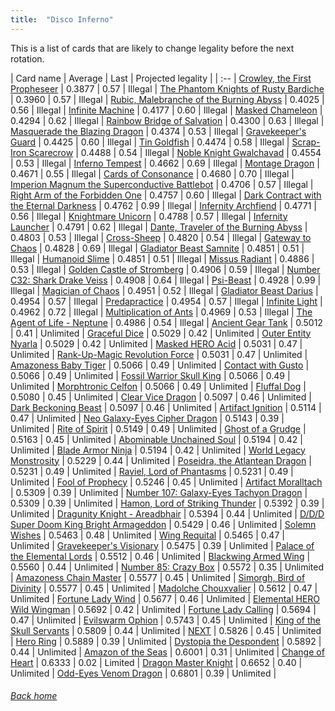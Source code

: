 ```yaml
---
title:  "Disco Inferno"
---
```


This is a list of cards that are likely to change legality before the next rotation.

| Card name | Average | Last | Projected legality |
| :-- |
[Crowley, the First Propheseer](https://db.ygoprodeck.com/card/?search=Crowley,%20the%20First%20Propheseer) | 0.3877 | 0.57 | Illegal |
[The Phantom Knights of Rusty Bardiche](https://db.ygoprodeck.com/card/?search=The%20Phantom%20Knights%20of%20Rusty%20Bardiche) | 0.3960 | 0.57 | Illegal |
[Rubic, Malebranche of the Burning Abyss](https://db.ygoprodeck.com/card/?search=Rubic,%20Malebranche%20of%20the%20Burning%20Abyss) | 0.4025 | 0.56 | Illegal |
[Infinite Machine](https://db.ygoprodeck.com/card/?search=Infinite%20Machine) | 0.4177 | 0.60 | Illegal |
[Masked Chameleon](https://db.ygoprodeck.com/card/?search=Masked%20Chameleon) | 0.4294 | 0.62 | Illegal |
[Rainbow Bridge of Salvation](https://db.ygoprodeck.com/card/?search=Rainbow%20Bridge%20of%20Salvation) | 0.4300 | 0.63 | Illegal |
[Masquerade the Blazing Dragon](https://db.ygoprodeck.com/card/?search=Masquerade%20the%20Blazing%20Dragon) | 0.4374 | 0.53 | Illegal |
[Gravekeeper's Guard](https://db.ygoprodeck.com/card/?search=Gravekeeper's%20Guard) | 0.4425 | 0.60 | Illegal |
[Tin Goldfish](https://db.ygoprodeck.com/card/?search=Tin%20Goldfish) | 0.4474 | 0.58 | Illegal |
[Scrap-Iron Scarecrow](https://db.ygoprodeck.com/card/?search=Scrap-Iron%20Scarecrow) | 0.4488 | 0.54 | Illegal |
[Noble Knight Gwalchavad](https://db.ygoprodeck.com/card/?search=Noble%20Knight%20Gwalchavad) | 0.4554 | 0.53 | Illegal |
[Inferno Tempest](https://db.ygoprodeck.com/card/?search=Inferno%20Tempest) | 0.4662 | 0.69 | Illegal |
[Montage Dragon](https://db.ygoprodeck.com/card/?search=Montage%20Dragon) | 0.4671 | 0.55 | Illegal |
[Cards of Consonance](https://db.ygoprodeck.com/card/?search=Cards%20of%20Consonance) | 0.4680 | 0.70 | Illegal |
[Imperion Magnum the Superconductive Battlebot](https://db.ygoprodeck.com/card/?search=Imperion%20Magnum%20the%20Superconductive%20Battlebot) | 0.4706 | 0.57 | Illegal |
[Right Arm of the Forbidden One](https://db.ygoprodeck.com/card/?search=Right%20Arm%20of%20the%20Forbidden%20One) | 0.4757 | 0.60 | Illegal |
[Dark Contract with the Eternal Darkness](https://db.ygoprodeck.com/card/?search=Dark%20Contract%20with%20the%20Eternal%20Darkness) | 0.4762 | 0.99 | Illegal |
[Infernity Archfiend](https://db.ygoprodeck.com/card/?search=Infernity%20Archfiend) | 0.4771 | 0.56 | Illegal |
[Knightmare Unicorn](https://db.ygoprodeck.com/card/?search=Knightmare%20Unicorn) | 0.4788 | 0.57 | Illegal |
[Infernity Launcher](https://db.ygoprodeck.com/card/?search=Infernity%20Launcher) | 0.4791 | 0.62 | Illegal |
[Dante, Traveler of the Burning Abyss](https://db.ygoprodeck.com/card/?search=Dante,%20Traveler%20of%20the%20Burning%20Abyss) | 0.4803 | 0.53 | Illegal |
[Cross-Sheep](https://db.ygoprodeck.com/card/?search=Cross-Sheep) | 0.4820 | 0.54 | Illegal |
[Gateway to Chaos](https://db.ygoprodeck.com/card/?search=Gateway%20to%20Chaos) | 0.4828 | 0.69 | Illegal |
[Gladiator Beast Samnite](https://db.ygoprodeck.com/card/?search=Gladiator%20Beast%20Samnite) | 0.4851 | 0.51 | Illegal |
[Humanoid Slime](https://db.ygoprodeck.com/card/?search=Humanoid%20Slime) | 0.4851 | 0.51 | Illegal |
[Missus Radiant](https://db.ygoprodeck.com/card/?search=Missus%20Radiant) | 0.4886 | 0.53 | Illegal |
[Golden Castle of Stromberg](https://db.ygoprodeck.com/card/?search=Golden%20Castle%20of%20Stromberg) | 0.4906 | 0.59 | Illegal |
[Number C32: Shark Drake Veiss](https://db.ygoprodeck.com/card/?search=Number%20C32:%20Shark%20Drake%20Veiss) | 0.4908 | 0.64 | Illegal |
[Psi-Beast](https://db.ygoprodeck.com/card/?search=Psi-Beast) | 0.4928 | 0.99 | Illegal |
[Magician of Chaos](https://db.ygoprodeck.com/card/?search=Magician%20of%20Chaos) | 0.4951 | 0.52 | Illegal |
[Gladiator Beast Darius](https://db.ygoprodeck.com/card/?search=Gladiator%20Beast%20Darius) | 0.4954 | 0.57 | Illegal |
[Predapractice](https://db.ygoprodeck.com/card/?search=Predapractice) | 0.4954 | 0.57 | Illegal |
[Infinite Light](https://db.ygoprodeck.com/card/?search=Infinite%20Light) | 0.4962 | 0.72 | Illegal |
[Multiplication of Ants](https://db.ygoprodeck.com/card/?search=Multiplication%20of%20Ants) | 0.4969 | 0.53 | Illegal |
[The Agent of Life - Neptune](https://db.ygoprodeck.com/card/?search=The%20Agent%20of%20Life%20-%20Neptune) | 0.4986 | 0.54 | Illegal |
[Ancient Gear Tank](https://db.ygoprodeck.com/card/?search=Ancient%20Gear%20Tank) | 0.5012 | 0.41 | Unlimited |
[Graceful Dice](https://db.ygoprodeck.com/card/?search=Graceful%20Dice) | 0.5029 | 0.42 | Unlimited |
[Outer Entity Nyarla](https://db.ygoprodeck.com/card/?search=Outer%20Entity%20Nyarla) | 0.5029 | 0.42 | Unlimited |
[Masked HERO Acid](https://db.ygoprodeck.com/card/?search=Masked%20HERO%20Acid) | 0.5031 | 0.47 | Unlimited |
[Rank-Up-Magic Revolution Force](https://db.ygoprodeck.com/card/?search=Rank-Up-Magic%20Revolution%20Force) | 0.5031 | 0.47 | Unlimited |
[Amazoness Baby Tiger](https://db.ygoprodeck.com/card/?search=Amazoness%20Baby%20Tiger) | 0.5066 | 0.49 | Unlimited |
[Contact with Gusto](https://db.ygoprodeck.com/card/?search=Contact%20with%20Gusto) | 0.5066 | 0.49 | Unlimited |
[Fossil Warrior Skull King](https://db.ygoprodeck.com/card/?search=Fossil%20Warrior%20Skull%20King) | 0.5066 | 0.49 | Unlimited |
[Morphtronic Celfon](https://db.ygoprodeck.com/card/?search=Morphtronic%20Celfon) | 0.5066 | 0.49 | Unlimited |
[Fluffal Dog](https://db.ygoprodeck.com/card/?search=Fluffal%20Dog) | 0.5080 | 0.45 | Unlimited |
[Clear Vice Dragon](https://db.ygoprodeck.com/card/?search=Clear%20Vice%20Dragon) | 0.5097 | 0.46 | Unlimited |
[Dark Beckoning Beast](https://db.ygoprodeck.com/card/?search=Dark%20Beckoning%20Beast) | 0.5097 | 0.46 | Unlimited |
[Artifact Ignition](https://db.ygoprodeck.com/card/?search=Artifact%20Ignition) | 0.5114 | 0.47 | Unlimited |
[Neo Galaxy-Eyes Cipher Dragon](https://db.ygoprodeck.com/card/?search=Neo%20Galaxy-Eyes%20Cipher%20Dragon) | 0.5143 | 0.39 | Unlimited |
[Rite of Spirit](https://db.ygoprodeck.com/card/?search=Rite%20of%20Spirit) | 0.5149 | 0.49 | Unlimited |
[Ghost of a Grudge](https://db.ygoprodeck.com/card/?search=Ghost%20of%20a%20Grudge) | 0.5163 | 0.45 | Unlimited |
[Abominable Unchained Soul](https://db.ygoprodeck.com/card/?search=Abominable%20Unchained%20Soul) | 0.5194 | 0.42 | Unlimited |
[Blade Armor Ninja](https://db.ygoprodeck.com/card/?search=Blade%20Armor%20Ninja) | 0.5194 | 0.42 | Unlimited |
[World Legacy Monstrosity](https://db.ygoprodeck.com/card/?search=World%20Legacy%20Monstrosity) | 0.5229 | 0.44 | Unlimited |
[Poseidra, the Atlantean Dragon](https://db.ygoprodeck.com/card/?search=Poseidra,%20the%20Atlantean%20Dragon) | 0.5231 | 0.49 | Unlimited |
[Raviel, Lord of Phantasms](https://db.ygoprodeck.com/card/?search=Raviel,%20Lord%20of%20Phantasms) | 0.5231 | 0.49 | Unlimited |
[Fool of Prophecy](https://db.ygoprodeck.com/card/?search=Fool%20of%20Prophecy) | 0.5246 | 0.45 | Unlimited |
[Artifact Moralltach](https://db.ygoprodeck.com/card/?search=Artifact%20Moralltach) | 0.5309 | 0.39 | Unlimited |
[Number 107: Galaxy-Eyes Tachyon Dragon](https://db.ygoprodeck.com/card/?search=Number%20107:%20Galaxy-Eyes%20Tachyon%20Dragon) | 0.5309 | 0.39 | Unlimited |
[Hamon, Lord of Striking Thunder](https://db.ygoprodeck.com/card/?search=Hamon,%20Lord%20of%20Striking%20Thunder) | 0.5392 | 0.39 | Unlimited |
[Dragunity Knight - Areadbhair](https://db.ygoprodeck.com/card/?search=Dragunity%20Knight%20-%20Areadbhair) | 0.5394 | 0.44 | Unlimited |
[D/D/D Super Doom King Bright Armageddon](https://db.ygoprodeck.com/card/?search=D/D/D%20Super%20Doom%20King%20Bright%20Armageddon) | 0.5429 | 0.46 | Unlimited |
[Solemn Wishes](https://db.ygoprodeck.com/card/?search=Solemn%20Wishes) | 0.5463 | 0.48 | Unlimited |
[Wing Requital](https://db.ygoprodeck.com/card/?search=Wing%20Requital) | 0.5465 | 0.47 | Unlimited |
[Gravekeeper's Visionary](https://db.ygoprodeck.com/card/?search=Gravekeeper's%20Visionary) | 0.5475 | 0.39 | Unlimited |
[Palace of the Elemental Lords](https://db.ygoprodeck.com/card/?search=Palace%20of%20the%20Elemental%20Lords) | 0.5512 | 0.46 | Unlimited |
[Blackwing Armed Wing](https://db.ygoprodeck.com/card/?search=Blackwing%20Armed%20Wing) | 0.5560 | 0.44 | Unlimited |
[Number 85: Crazy Box](https://db.ygoprodeck.com/card/?search=Number%2085:%20Crazy%20Box) | 0.5572 | 0.35 | Unlimited |
[Amazoness Chain Master](https://db.ygoprodeck.com/card/?search=Amazoness%20Chain%20Master) | 0.5577 | 0.45 | Unlimited |
[Simorgh, Bird of Divinity](https://db.ygoprodeck.com/card/?search=Simorgh,%20Bird%20of%20Divinity) | 0.5577 | 0.45 | Unlimited |
[Madolche Chouxvalier](https://db.ygoprodeck.com/card/?search=Madolche%20Chouxvalier) | 0.5612 | 0.47 | Unlimited |
[Fortune Lady Wind](https://db.ygoprodeck.com/card/?search=Fortune%20Lady%20Wind) | 0.5677 | 0.46 | Unlimited |
[Elemental HERO Wild Wingman](https://db.ygoprodeck.com/card/?search=Elemental%20HERO%20Wild%20Wingman) | 0.5692 | 0.42 | Unlimited |
[Fortune Lady Calling](https://db.ygoprodeck.com/card/?search=Fortune%20Lady%20Calling) | 0.5694 | 0.47 | Unlimited |
[Evilswarm Ophion](https://db.ygoprodeck.com/card/?search=Evilswarm%20Ophion) | 0.5743 | 0.45 | Unlimited |
[King of the Skull Servants](https://db.ygoprodeck.com/card/?search=King%20of%20the%20Skull%20Servants) | 0.5809 | 0.44 | Unlimited |
[NEXT](https://db.ygoprodeck.com/card/?search=NEXT) | 0.5826 | 0.45 | Unlimited |
[Hero Ring](https://db.ygoprodeck.com/card/?search=Hero%20Ring) | 0.5889 | 0.39 | Unlimited |
[Dystopia the Despondent](https://db.ygoprodeck.com/card/?search=Dystopia%20the%20Despondent) | 0.5892 | 0.44 | Unlimited |
[Amazon of the Seas](https://db.ygoprodeck.com/card/?search=Amazon%20of%20the%20Seas) | 0.6001 | 0.31 | Unlimited |
[Change of Heart](https://db.ygoprodeck.com/card/?search=Change%20of%20Heart) | 0.6333 | 0.02 | Limited |
[Dragon Master Knight](https://db.ygoprodeck.com/card/?search=Dragon%20Master%20Knight) | 0.6652 | 0.40 | Unlimited |
[Odd-Eyes Venom Dragon](https://db.ygoprodeck.com/card/?search=Odd-Eyes%20Venom%20Dragon) | 0.6801 | 0.39 | Unlimited |

###### [Back home](index)